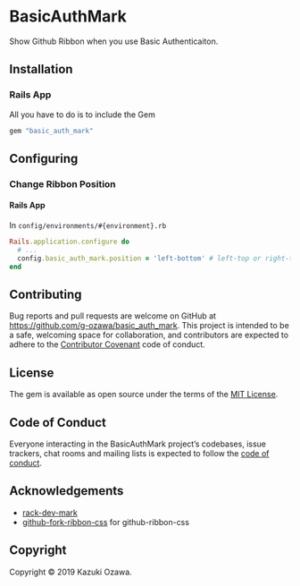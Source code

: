 # BasicAuthMark
Show Github Ribbon when you use Basic Authenticaiton.

## Installation

### Rails App
All you have to do is to include the Gem
```ruby
gem "basic_auth_mark"
```

## Configuring
### Change Ribbon Position
#### Rails App
In `config/environments/#{environment}.rb`

```ruby
Rails.application.configure do
  # ...
  config.basic_auth_mark.position = 'left-bottom' # left-top or right-top or left-bottom or right-bottom
end
```



## Contributing

Bug reports and pull requests are welcome on GitHub at https://github.com/g-ozawa/basic_auth_mark. This project is intended to be a safe, welcoming space for collaboration, and contributors are expected to adhere to the [Contributor Covenant](http://contributor-covenant.org) code of conduct.

## License

The gem is available as open source under the terms of the [MIT License](https://opensource.org/licenses/MIT).

## Code of Conduct

Everyone interacting in the BasicAuthMark project’s codebases, issue trackers, chat rooms and mailing lists is expected to follow the [code of conduct](https://github.com/g-ozawa/basic_auth_mark/blob/master/CODE_OF_CONDUCT.md).

## Acknowledgements
- [rack-dev-mark](https://github.com/dtaniwaki/rack-dev-mark)
- [github-fork-ribbon-css](https://github.com/simonwhitaker/github-fork-ribbon-css) for github-ribbon-css

## Copyright
Copyright © 2019 Kazuki Ozawa.
